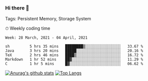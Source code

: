 ### Hi there 👋

Tags: Persistent Memory, Storage System

<!--

[![Anurag's github stats](https://github-readme-stats.vercel.app/api?username=wwyf)](https://github.com/anuraghazra/github-readme-stats)

[![Anurag's github stats](https://github-readme-stats.vercel.app/api?username=wwyf&count_private=true)](https://github.com/anuraghazra/github-readme-stats)


[![Top Langs](https://github-readme-stats.vercel.app/api/top-langs/?username=wwyf&count_private=true&&hide=jupyter%20notebook,html)](https://github.com/anuraghazra/github-readme-stats)



-->


⏱ Weekly coding time

<!--START_SECTION:waka-->
```text
Week: 28 March, 2021 - 04 April, 2021

sh         5 hrs 35 mins   ████████▒░░░░░░░░░░░░░░░░   33.67 % 
Java       3 hrs 20 mins   █████░░░░░░░░░░░░░░░░░░░░   20.16 % 
TeX        2 hrs 46 mins   ████▒░░░░░░░░░░░░░░░░░░░░   16.72 % 
Markdown   1 hr 52 mins    ██▓░░░░░░░░░░░░░░░░░░░░░░   11.29 % 
C          1 hr 5 mins     █▓░░░░░░░░░░░░░░░░░░░░░░░   06.62 % 
```
<!--END_SECTION:waka-->



[![Anurag's github stats](https://github-readme-stats.vercel.app/api?username=wwyf&count_private=true&show_icons=true&hide_border=true)](https://github.com/anuraghazra/github-readme-stats) [![Top Langs](https://github-readme-stats.vercel.app/api/top-langs/?username=wwyf&count_private=true&hide=jupyter%20notebook,html,OpenEdge%20ABL&langs_count=10&layout=compact&hide_border=true)](https://github.com/anuraghazra/github-readme-stats)

<!--

[![willianrod's wakatime stats](https://github-readme-stats.vercel.app/api/wakatime?username=wwyf)](https://github.com/anuraghazra/github-readme-stats)


-->
